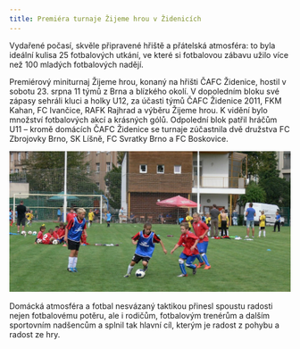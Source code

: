 ```yaml
---
title: Premiéra turnaje Žijeme hrou v Židenicích
---
```


Vydařené počasí, skvěle připravené hřiště a přátelská atmosféra: to byla ideální kulisa 25 fotbalových utkání, ve které si fotbalovou zábavu užilo více než 100 mladých fotbalových nadějí.

Premiérový miniturnaj Žijeme hrou, konaný na hřišti ČAFC Židenice, hostil v sobotu 23. srpna 11 týmů z Brna a blízkého okolí. V dopoledním bloku své zápasy sehráli kluci a holky U12, za účasti týmů ČAFC Židenice 2011, FKM Kahan, FC Ivančice, RAFK Rajhrad a výběru Žijeme hrou. K vidění bylo množství fotbalových akcí a krásných gólů. Odpolední blok patřil hráčům U11 – kromě domácích ČAFC Židenice se turnaje zúčastnila dvě družstva FC Zbrojovky Brno, SK Líšně, FC Svratky Brno a FC Boskovice.

<img class="img-responsive" src="/blog/img/zidenice.jpg" alt="">

Domácká atmosféra a fotbal nesvázaný taktikou přinesl spoustu radosti nejen fotbalovému potěru, ale i rodičům, fotbalovým trenérům a dalším sportovním nadšencům a splnil tak hlavní cíl, kterým je radost z pohybu a radost ze hry.